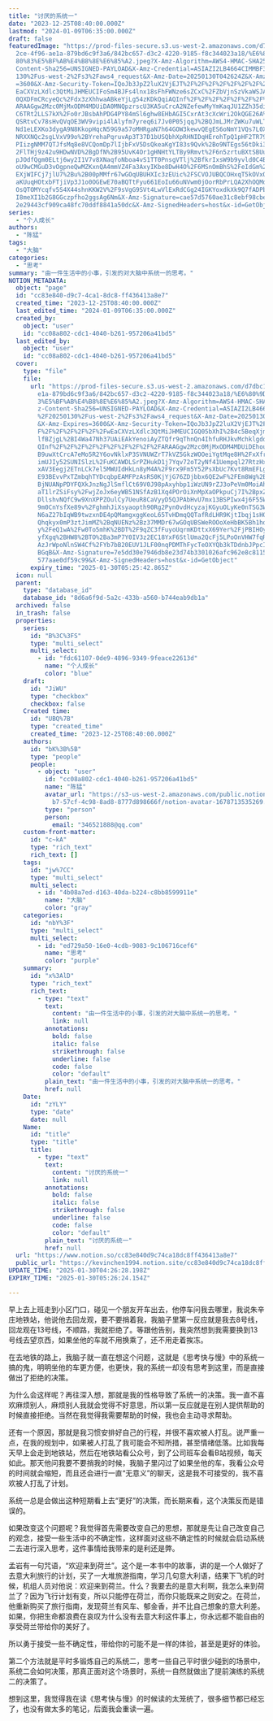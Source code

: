 ```yaml
---
title: "讨厌的系统一"
date: "2023-12-25T08:40:00.000Z"
lastmod: "2024-01-09T06:35:00.000Z"
draft: false
featuredImage: "https://prod-files-secure.s3.us-west-2.amazonaws.com/d7dbc101-8\
  2ce-4f96-ae1a-879bd6c9f3a6/842bc657-d3c2-4220-9185-f8c344023a18/%E6%80%9D%E8%\
  80%83%E5%BF%AB%E4%B8%8E%E6%85%A2.jpeg?X-Amz-Algorithm=AWS4-HMAC-SHA256&X-Amz-\
  Content-Sha256=UNSIGNED-PAYLOAD&X-Amz-Credential=ASIAZI2LB4664CIMMBF3%2F20250\
  130%2Fus-west-2%2Fs3%2Faws4_request&X-Amz-Date=20250130T042624Z&X-Amz-Expires\
  =3600&X-Amz-Security-Token=IQoJb3JpZ2luX2VjEJT%2F%2F%2F%2F%2F%2F%2F%2F%2F%2Fw\
  EaCXVzLXdlc3QtMiJHMEUCIFoSm4BJFs4lnx18sFhFWNze6sZCxC%2FZbVjnSzVkaWSJAiEArCzeS\
  0QXDFmCRcyeQc%2Fdx3zXhhwaABkeYjLg54zKDkQqiAQInf%2F%2F%2F%2F%2F%2F%2F%2F%2F%2F\
  ARAAGgw2Mzc0MjMxODM4MDUiDA0MNQpzrscU3KA5uCrcA2NZefewMyYmKaqJU1ZZh35dikHlE7wJS\
  C6TRt2LLS7kX%2Fo0rJBsbAhPDG4PY84mSl6ghw8EHbAGI5CxrAt3cXcWri2OkQGE26A%2B%2F9dV\
  QSRtvCv78sHvQVqOE3WV9vipi4lAlyfm7yreq6i7Jv0P05jqqJ%2BQJmLJMrZWKu7uWLT%2FDwOlK\
  Nd1eLEXKo3dygA9N8KkopHqcN59G9a57oMHRgaN7h64GOW3kewvQEgES6oNmY1VQs7L0XexMSfi41\
  NRXXNQc2sgLVxV99o%2BYrehaPqruvAp3T37D1bUSQbhXpRHNIDqHErohTpQ1pHF2TR798cJd%2B5\
  PIizgNMM7QTJfsMq8e8VCQomDp7lIjbFxV5DsQkeaKgYI83s9Qvk%2Bo9NTEgs56tDki3bfkxhjU%\
  2FlTHj9z42u9HDwNVD%2BgDfN%2B95UvK4Or1gHNHtYLTBy9Rmvt%2F6n5zrtuBXtSBUuejMxoUeQ\
  pJOdfQgm0ELtj6wy2I1V7v8XNaqfoNboa4vS1TT0PnsgVTlj%2BfkrIxsW9b9yvld0C4BU8XLGwT6\
  oU9wCMGuD3vOgpneQwMZKxnQA4mmVZ4Fa3AxyIKbe8DwH4O%2F6MSnOmBhS%2FeIdGm%2FD2ekcSw\
  EXjWIFCj7jlU7%2Bu%2B00pMMfr67wGOqUBUHXIc3zEUic%2FSCVOJUBQCOHxqT5kOVxQu7dTCztw\
  aKUuqHOtxbFTjiVp3J1o0OGEwE70aBQTtFyu661EoIu66uNVwm0jOorRbPrLQA2XhOQMd5x2PIYiL\
  OsQTOMYcqfv5S4X44shnKKW2V%2F9sVgG9SVt4LwVlExRdCGg24IGKYoxdkXk9Q7fADPbwnaHRFKt\
  I8meXI1b2G8GGczpfho2ggsAg6Nm&X-Amz-Signature=cae57d5760ae31c8ebf98cbe71042f3e\
  2e29443cf909ca48fc70ddf8841a50dc&X-Amz-SignedHeaders=host&x-id=GetObject"
series:
  - "个人成长"
authors:
  - "陈猛"
tags:
  - "大脑"
categories:
  - "思考"
summary: "由一件生活中的小事，引发的对大脑中系统一的思考。"
NOTION_METADATA:
  object: "page"
  id: "cc83e840-d9c7-4ca1-8dc8-ff436413a8e7"
  created_time: "2023-12-25T08:40:00.000Z"
  last_edited_time: "2024-01-09T06:35:00.000Z"
  created_by:
    object: "user"
    id: "cc08a802-cdc1-4040-b261-957206a41bd5"
  last_edited_by:
    object: "user"
    id: "cc08a802-cdc1-4040-b261-957206a41bd5"
  cover:
    type: "file"
    file:
      url: "https://prod-files-secure.s3.us-west-2.amazonaws.com/d7dbc101-82ce-4f96-a\
        e1a-879bd6c9f3a6/842bc657-d3c2-4220-9185-f8c344023a18/%E6%80%9D%E8%80%8\
        3%E5%BF%AB%E4%B8%8E%E6%85%A2.jpeg?X-Amz-Algorithm=AWS4-HMAC-SHA256&X-Am\
        z-Content-Sha256=UNSIGNED-PAYLOAD&X-Amz-Credential=ASIAZI2LB4664QZRJCEE\
        %2F20250130%2Fus-west-2%2Fs3%2Faws4_request&X-Amz-Date=20250130T042543Z\
        &X-Amz-Expires=3600&X-Amz-Security-Token=IQoJb3JpZ2luX2VjEJT%2F%2F%2F%2\
        F%2F%2F%2F%2F%2F%2FwEaCXVzLXdlc3QtMiJHMEUCIGQ05bXhI%2B4c5BeqXjmsRe%2Bfl\
        lfBZjgL%2BI4Wa47Nh37UAiEAkYenoiAyZTQfr9qThnQn4IhfuRHJkvMchklgddn7f2wqiA\
        QInf%2F%2F%2F%2F%2F%2F%2F%2F%2F%2FARAAGgw2Mzc0MjMxODM4MDUiDEhouZzlFOp%2\
        B9uwXtCrcA7eMo5R2Y6ovNklxP3SVNUWZrT7kVZ5GkzWOOeiYgtMqe8H%2FxXfrlUd3UKf1\
        imUJIy52SUNISlzL%2FuKCAWDLSrPZHukD1j7Yqv72oT2yNf41Uempql27RtzHxOsRjjRcF\
        xAV3Eegj2ETnLCk7el5MWUIdHkLn8yM4A%2F9rx9Fm5Y52PsXbUc7Kvt8RmEFLg0CRbtHJk\
        E93BEvvPxTZmbqhTYDcqbpEAMFPzAsRS0KjYjG76ZDjbbx6QE2wF%2FEm8Wg%2BWRliik%2\
        BjNUANpPDYFQXkJnzNgJlSmflCt69V0J98pAxyhbp1iWzUN9rZJ3oPeVm0MoiAh38%2FjRv\
        aT1lrZSiFsy%2FwjZoJx6eyWB51NSfAzB1Xq4POrOiXnMpXaOPkpuCj7I%2BpxZW8Fhpt9p\
        DllshvNQfC9w9XnXPPZOulCy7UeuR8CaVyyD5QJPAbHvU7mx13BSPIwx4j6F55WIKpBirR9\
        9m0CnYsfXe89v%2FghmhJiXsyaopth90Rg2Pyn0vdHcyzajKGyuOLyKe0nTSG3WR%2Bh6tr\
        N6aZ27bIqWB9twzxnDE4pQMamgxggKeoL65TvHDmqQQTafRdLHR9KjtIbqj1sH0GgVLeV4e\
        Qhqkyx0mP3ztJimMZ%2BqNUENz%2Bz37MMDr67wGOqUBSWeROOoXeHbBK5Bh1hdl8Y%2F3Z\
        y%2FeQ1wA%2Fw0To5mhK%2BDT%2F9qZC3fFuyoUqrmKDttxX69Yer%2FjPBIHOyi%2BsYa6\
        yfXgq%2BHW8%2BTO%2Ba3mP7Y0IV3z2EC18YxF6StlUma2QcFj5LPoOnVHW7fqR%2Fd0M7c\
        AzJrWpoNlnSW4Cf%2FYb7bB20EUV1JLF00nqPDMThFycTeOXYQb3kTDdnbJPpcIEIrFCIIk\
        BGqB&X-Amz-Signature=7e5dd30e7946db8e23d74b3301026afc962e8c811588700139\
        577aae0df59c99&X-Amz-SignedHeaders=host&x-id=GetObject"
      expiry_time: "2025-01-30T05:25:42.865Z"
  icon: null
  parent:
    type: "database_id"
    database_id: "8d6a6f9d-5a2c-433b-a560-b744eab9db1a"
  archived: false
  in_trash: false
  properties:
    series:
      id: "B%3C%3FS"
      type: "multi_select"
      multi_select:
        - id: "fdc61107-0de9-4896-9349-9feace22613d"
          name: "个人成长"
          color: "blue"
    draft:
      id: "JiWU"
      type: "checkbox"
      checkbox: false
    Created time:
      id: "UBQ%7B"
      type: "created_time"
      created_time: "2023-12-25T08:40:00.000Z"
    authors:
      id: "bK%3B%5B"
      type: "people"
      people:
        - object: "user"
          id: "cc08a802-cdc1-4040-b261-957206a41bd5"
          name: "陈猛"
          avatar_url: "https://s3-us-west-2.amazonaws.com/public.notion-static.com/775523\
            b7-57cf-4c98-8ad8-8777d898666f/notion-avatar-1678713535269.png"
          type: "person"
          person:
            email: "346521888@qq.com"
    custom-front-matter:
      id: "c~kA"
      type: "rich_text"
      rich_text: []
    tags:
      id: "jw%7CC"
      type: "multi_select"
      multi_select:
        - id: "4b08a7ed-d163-40da-b224-c8bb8599911e"
          name: "大脑"
          color: "gray"
    categories:
      id: "nbY%3F"
      type: "multi_select"
      multi_select:
        - id: "ed729a50-16e0-4cdb-9083-9c106716cef6"
          name: "思考"
          color: "purple"
    summary:
      id: "x%3AlD"
      type: "rich_text"
      rich_text:
        - type: "text"
          text:
            content: "由一件生活中的小事，引发的对大脑中系统一的思考。"
            link: null
          annotations:
            bold: false
            italic: false
            strikethrough: false
            underline: false
            code: false
            color: "default"
          plain_text: "由一件生活中的小事，引发的对大脑中系统一的思考。"
          href: null
    Date:
      id: "zYLY"
      type: "date"
      date: null
    Name:
      id: "title"
      type: "title"
      title:
        - type: "text"
          text:
            content: "讨厌的系统一"
            link: null
          annotations:
            bold: false
            italic: false
            strikethrough: false
            underline: false
            code: false
            color: "default"
          plain_text: "讨厌的系统一"
          href: null
  url: "https://www.notion.so/cc83e840d9c74ca18dc8ff436413a8e7"
  public_url: "https://kevinchen1994.notion.site/cc83e840d9c74ca18dc8ff436413a8e7"
UPDATE_TIME: "2025-01-30T04:26:28.198Z"
EXPIRY_TIME: "2025-01-30T05:26:24.154Z"

---
```

<link rel="stylesheet" href="https://cdn.jsdelivr.net/npm/katex@0.16.2/dist/katex.min.css" integrity="sha384-bYdxxUwYipFNohQlHt0bjN/LCpueqWz13HufFEV1SUatKs1cm4L6fFgCi1jT643X" crossorigin="anonymous">


早上去上班走到小区门口，碰见一个朋友开车出去，他停车问我去哪里，我说朱辛庄地铁站，他说他去回龙观，要不要捎着我，我脑子里第一反应就是我去8号线，回龙观在13号线，不顺路，我就拒绝了。等跟他告别，我突然想到我需要换到13号线去望京西，如果坐他的车就不用换乘了，还不用走着挨冻。


在去地铁的路上，我脑子就一直在想这个问题，这就是《思考快与慢》中的系统一搞的鬼，明明坐他的车更方便，也更快，我的系统一却没有思考到这里，而是直接做出了拒绝的决策。


为什么会这样呢？再往深入想，那就是我的性格导致了系统一的决策。我一直不喜欢麻烦别人，麻烦别人我就会觉得不好意思，所以第一反应就是在别人提供帮助的时候直接拒绝。当然在我觉得我需要帮助的时候，我也会主动寻求帮助。


还有一个原因，那就是我习惯安排好自己的行程，并很不喜欢被人打乱。说严重一点，在我的规划中，如果被人打乱了我可能会不知所措，甚至情绪低落。比如我每天早上会走到地铁站，然后在地铁站看公众号，到了公司班车会看B站视频，每天如此。那天他问我要不要捎我的时候，我脑子里闪过了如果坐他的车，我看公众号的时间就会缩短，而且还会进行一直“无意义”的聊天，这是我不可接受的，我不喜欢被人打乱了计划。


系统一总是会做出这种短期看上去“更好”的决策，而长期来看，这个决策反而是错误的。


如果改变这个问题呢？我觉得首先需要改变自己的思想，那就是先让自己改变自己的观念，接受一些生活中的不确定性，这样面对这些不确定性的时候就会启动系统二去进行深入思考，这件事情给我带来的是利还是弊。


孟岩有一句咒语，“欢迎来到荷兰”。这个是一本书中的故事，讲的是一个人做好了去意大利旅行的计划，买了一大堆旅游指南，学习几句意大利语，结果下飞机的时候，机组人员对他说：欢迎来到荷兰。什么？我要去的是意大利啊，我怎么来到荷兰了？因为飞行计划有变，所以只能停在荷兰，而你只能既来之则安之。在荷兰，他重新购买了旅行指南，发现荷兰有风车、郁金香，并不比自己想象的意大利差。如果，你把生命都浪费在哀叹为什么没有去意大利这件事上，你永远都不能自由的享受荷兰带给你的美好了。


所以勇于接受一些不确定性，带给你的可能不是一样的体验，甚至是更好的体验。


第二个方法就是平时多锻炼自己的系统二，思考一些自己平时很少碰到的场景中，系统二会如何决策，那真正面对这个场景时，系统一自然就做出了提前演练的系统二的决策了。


想到这里，我觉得我在读《思考快与慢》的时候读的太笼统了，很多细节都已经忘了，也没有做太多的笔记，后面我会重读一遍。

